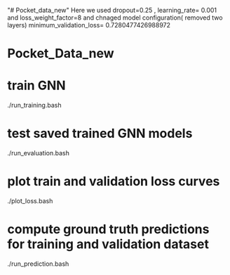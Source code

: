 "# Pocket_data_new" 
Here we used dropout=0.25 , learning_rate= 0.001 and loss_weight_factor=8 and chnaged model configuration( removed two layers)
minimum_validation_loss=  0.7280477426988972

# Pocket_Data_new

# train GNN
./run_training.bash

# test saved trained GNN models
./run_evaluation.bash

# plot train and validation loss curves
./plot_loss.bash

# compute ground truth predictions for training and validation dataset
./run_prediction.bash 